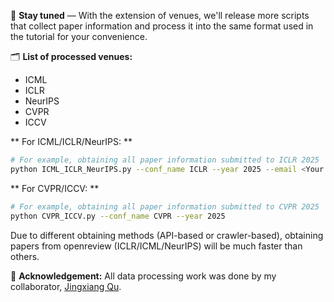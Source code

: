 📢 **Stay tuned** — With the extension of venues, we'll release more scripts that collect paper information and process it into the same format used in the tutorial for your convenience. 

🗂️ **List of processed venues:**
  - ICML
  - ICLR
  - NeurIPS
  - CVPR
  - ICCV

** For ICML/ICLR/NeurIPS: ** 
```bash
# For example, obtaining all paper information submitted to ICLR 2025
python ICML_ICLR_NeurIPS.py --conf_name ICLR --year 2025 --email <Your Openreview Email> --password <Your Openreview Password> --state Submitted
```

**  For CVPR/ICCV: ** 
```bash
# For example, obtaining all paper information submitted to CVPR 2025
python CVPR_ICCV.py --conf_name CVPR --year 2025 
```

Due to different obtaining methods (API-based or crawler-based), obtaining papers from openreview (ICLR/ICML/NeurIPS) will be much faster than others.

🙏 **Acknowledgement:** All data processing work was done by my collaborator, [Jingxiang Qu](https://qujx.github.io/).
